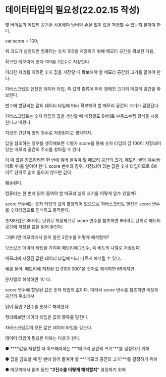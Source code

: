 # 데이터타입의 필요성(22.02.15 작성)

몇 바이트의 메모리 공간을 사용해야 낭비와 손실 없이 값을 저장할 수 있는지 알아야 한다.

var score = 100;

위 코드가 실행되면 컴퓨터는 숫자 100을 저장하기 위해 메모리 공간을 확보한 다음,

확보한 메모리에 숫자 100을 2진수로 저장한다.

이러한 처리를 하려면 숫자 값을 저장할 때 확보해야 할 메모리 공간의 크기를 알아야 한다.

자바스크립트 엔진은 데이터 타입, 즉 값의 종류에 따라 정해진 크기의 메모리 공간을 확보한다.

변수에 할당되는 값의 데이터 타입에 따라 확보해야 할 메모리 공간의 크기가 결정된다.

자바스크립트는 숫자 타입의 값을 생성할 때 배정밀도 64비트 부동소수점 형식을 사용한다고 배웠다.

지금은 간단히 양의 정수로 저장된다고 생각하자.

값을 참조하는 경우를 생각해보면 식별자 score를 통해 숫자 타입의 값 100이 저장되어 있는 메모리 공간의 주소를 찾아갈 수 있다.

이 때 값을 참조하려면 한 번에 읽어 들여야 할 메모리 공간의 크기, 메모리 셀의 개수(바이트 수)를 알아야 한다. score 변수의 경우, 저장되어 있는 값은 숫자 타입이므로 8바이트 단위로 읽어 들이지 않으면 값이

훼손된다.

컴퓨터는 한 번에 읽어 들여야 할 메모리 셀의 크기를 어떻게 알수 있을까?

score 변수에는 숫자 타입의 값이 할당되어 있으므로 자바스크립트 엔진은 score 변수를 숫자타입으로 인식하고 동작한다.

숫자타입은 8바이트 단위로 저장되므로 score 변수를 참조하면 8바이트 단위로 메모리 공간에 저장된 값을 읽어 들인다.

그렇다면 메모리에서 읽어 들인 2진수를 어떻게 해석할까?

모든값은 데이터 타입을 가지며 메모리에 2진수, 즉 비트의 나열로 저장된다.

메모리에 저장된 값은 데이터 타입에 따라 다르게 해석될 수 있다.

예를 들어, 메모리에 저장된 값 0100 0001을 숫자로 해석하면 65이지만

문자열로 해석하면 'A' 다.

score 변수에 할당된 값은 숫자 타입의 값이다. 따라서 score 변수를 참조하면 메모리 공간의 주소에서

읽어 들인 2진수를 숫자로 해석한다.

정리해보면 데이터 타입은 값의 종류를 말한다.

자바스크립트의 모든 값은 데이터 타입을 갖는다.

데이터 타입이 필요한 이유는 다음과 같다.

● ****값을 저장할 때 확보해야하는 **"메모리 공간의 크기"**를 결정하기 위해

● 값을 참조할 때 한 번에 읽어 들여야 할 **"메모리 공간의 크기"**를 결정하기 위해

● 메모리에서 읽어 들인 **"2진수를 어떻게 해석할지"** 결정하기 위해